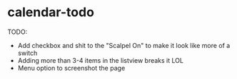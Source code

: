 
calendar-todo
=============


TODO:
  * Add checkbox and shit to the "Scalpel On" to make it look like more of a switch
  * Adding more than 3-4 items in the listview breaks it LOL
  * Menu option to screenshot the page



